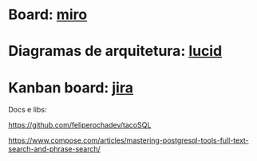 # Board: [miro](https://miro.com/app/board/uXjVPIy6aWs=/)

# Diagramas de arquitetura: [lucid](https://lucid.app/lucidchart/f44352e9-1034-473d-8d67-333b70b949f6/edit?page=gPQ7clFT98jz#)

# Kanban board: [jira](https://getfit.atlassian.net/jira/software/projects/KCAL/boards/1)


Docs e libs:

https://github.com/feliperochadev/tacoSQL

https://www.compose.com/articles/mastering-postgresql-tools-full-text-search-and-phrase-search/
